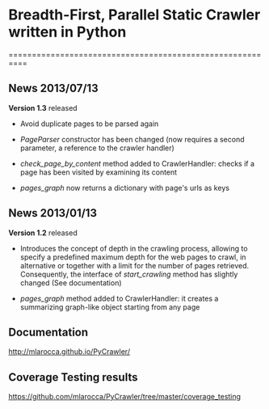 # Breadth-First, Parallel Static Crawler written in Python
==========================================================


## News 2013/07/13
   
**Version 1.3** released

* Avoid duplicate pages to be parsed again

* *PageParser* constructor has been changed (now requires a second parameter, a reference to the crawler handler)

* *check_page_by_content* method added to CrawlerHandler: checks if a page has been visited by examining its content

* *pages_graph* now returns a dictionary with page's urls as keys



## News 2013/01/13
   
**Version 1.2** released

* Introduces the concept of depth in the crawling process, allowing to specify a predefined maximum depth for the
web pages to crawl, in alternative or together with a limit for the number of pages retrieved.
Consequently, the interface of *start_crawling* method has slightly changed (See documentation)

* *pages_graph* method added to CrawlerHandler: it creates a summarizing graph-like object starting from any page

## Documentation
 
http://mlarocca.github.io/PyCrawler/

## Coverage Testing results
    
https://github.com/mlarocca/PyCrawler/tree/master/coverage_testing
   
